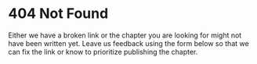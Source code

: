# 404 Not Found

Either we have a broken link or the chapter you are looking for might not have
been written yet. Leave us feedback using the form below so that we can fix the
link or know to prioritize publishing the chapter.
